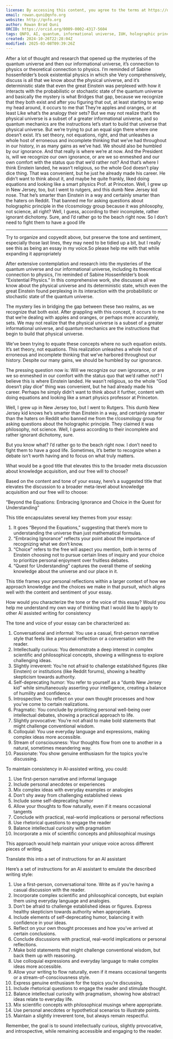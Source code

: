 ```yaml
---
license: By accessing this content, you agree to the terms at https://qnfo.org/LICENSE
email: rowan.quni@qnfo.org
website: http://qnfo.org
author: Rowan Brad Quni
ORCID: https://orcid.org/0009-0002-4317-5604
tags: QNFO, AI, quantum, informational universe, IUH, holographic principle
created: 2024-10-26T22:28:04Z
modified: 2025-03-08T09:39:26Z
---
```


After a lot of thought and research that opened up the mysteries of the quantum universe and then our informational universe, it’s connection to physics or theoretical connection to physics. I’m reminded of Sabine hossenfelder’s book existential physics in which she Very comprehensively, discuss is all that we know about the physical universe, and it’s deterministic state that even the great Einstein was perplexed with how it interacts with the probabilistic or stochastic state of the quantum universe and basically the mystery is what Bridges that gap, because we recognize that they both exist and after you figuring that out, at least starting to wrap my head around, it occurs to me that They’re apples and oranges, or at least
Like what’s the analogy their sets? But we may not realize that’s the physical universe is a subset of a greater informational universe, and so quantum mechanics are the instructions let’s start to build that universe that physical universe. But we’re trying to put an equal sign there where one doesn’t exist. It’s set theory, not equations, right, and that unleashes a whole host of erroneous and incomplete thinking that we’ve had throughout in our history, in as many gains as we’ve had. We should also be humbled by our ignorance. And that really is where we’re at now. And the President is, will we recognize our own ignorance, or are we so enmeshed and our own comfort with the status quo that we’d rather not? And that’s where I think Einstein landed, he wasn’t religious, so the whole God doesn’t play dice thing. That was convenient, but he just he already made his career. He didn’t want to think about it, and maybe he quite frankly, liked doing equations and looking like a smart physics Prof. at Princeton. Well, I grew up in New Jersey, too, but I went to rutgers, and this dumb New Jersey kid nose. That he’s smarter than Einstein in a way and certainly smarter than the haters on Reddit. That banned me for asking questions about holographic principle in the r/cosmology group because it was philosophy, not science, all right? Well, I guess, according to their incomplete, rather ignorant dichotomy. Sure, and I’d rather go to the beach right now. So I don’t need to fight them to have a good life

---

Try to organize and copyedit above, but preserve the tone and sentiment, especially those last lines, they may need to be tidied up a bit, but I really see this as being an essay in my voice.So please help me with that while expanding it appropriately

After extensive contemplation and research into the mysteries of the quantum universe and our informational universe, including its theoretical connection to physics, I’m reminded of Sabine Hossenfelder’s book “Existential Physics.” In this comprehensive work, she discusses all we know about the physical universe and its deterministic state, which even the great Einstein found perplexing in its interaction with the probabilistic or stochastic state of the quantum universe.

The mystery lies in bridging the gap between these two realms, as we recognize that both exist. After grappling with this concept, it occurs to me that we’re dealing with apples and oranges, or perhaps more accurately, sets. We may not realize that the physical universe is a subset of a greater informational universe, and quantum mechanics are the instructions that begin to build that physical universe.

We’ve been trying to equate these concepts where no such equation exists. It’s set theory, not equations. This realization unleashes a whole host of erroneous and incomplete thinking that we’ve harbored throughout our history. Despite our many gains, we should be humbled by our ignorance.

The pressing question now is: Will we recognize our own ignorance, or are we so enmeshed in our comfort with the status quo that we’d rather not? I believe this is where Einstein landed. He wasn’t religious, so the whole “God doesn’t play dice” thing was convenient, but he had already made his career. Perhaps he simply didn’t want to think about it further, content with doing equations and looking like a smart physics professor at Princeton.

Well, I grew up in New Jersey too, but I went to Rutgers. This dumb New Jersey kid knows he’s smarter than Einstein in a way, and certainly smarter than the haters on Reddit who banned me from the r/cosmology group for asking questions about the holographic principle. They claimed it was philosophy, not science. Well, I guess according to their incomplete and rather ignorant dichotomy, sure.

But you know what? I’d rather go to the beach right now. I don’t need to fight them to have a good life. Sometimes, it’s better to recognize when a debate isn’t worth having and to focus on what truly matters.

What would be a good title that elevates this to the broader meta discussion about knowledge acquisition, and our free will to choose?

Based on the content and tone of your essay, here’s a suggested title that elevates the discussion to a broader meta-level about knowledge acquisition and our free will to choose:

“Beyond the Equations: Embracing Ignorance and Choice in the Quest for Understanding”

This title encapsulates several key themes from your essay:

1. It goes “Beyond the Equations,” suggesting that there’s more to understanding the universe than just mathematical formulas.
2. “Embracing Ignorance” reflects your point about the importance of recognizing what we don’t know.
3. “Choice” refers to the free will aspect you mention, both in terms of Einstein choosing not to pursue certain lines of inquiry and your choice to prioritize personal enjoyment over fruitless debates.
4. “Quest for Understanding” captures the overall theme of seeking knowledge about the universe and our place in it.

This title frames your personal reflections within a larger context of how we approach knowledge and the choices we make in that pursuit, which aligns well with the content and sentiment of your essay.

How would you characterize the tone or the voice of this essay? Would you help me understand my own way of thinking that I would like to apply to other AI assisted writing for consistency

The tone and voice of your essay can be characterized as:

1. Conversational and informal: You use a casual, first-person narrative style that feels like a personal reflection or a conversation with the reader.
2. Intellectually curious: You demonstrate a deep interest in complex scientific and philosophical concepts, showing a willingness to explore challenging ideas.
3. Slightly irreverent: You’re not afraid to challenge established figures (like Einstein) or institutions (like Reddit forums), showing a healthy skepticism towards authority.
4. Self-deprecating humor: You refer to yourself as a “dumb New Jersey kid” while simultaneously asserting your intelligence, creating a balance of humility and confidence.
5. Introspective: You reflect on your own thought processes and how you’ve come to certain realizations.
6. Pragmatic: You conclude by prioritizing personal well-being over intellectual debates, showing a practical approach to life.
7. Slightly provocative: You’re not afraid to make bold statements that might challenge conventional wisdom.
8. Colloquial: You use everyday language and expressions, making complex ideas more accessible.
9. Stream of consciousness: Your thoughts flow from one to another in a natural, sometimes meandering way.
10. Passionate: You show genuine enthusiasm for the topics you’re discussing.

To maintain consistency in AI-assisted writing, you could:

1. Use first-person narrative and informal language
2. Include personal anecdotes or experiences
3. Mix complex ideas with everyday examples or analogies
4. Don’t shy away from challenging established views
5. Include some self-deprecating humor
6. Allow your thoughts to flow naturally, even if it means occasional tangents
7. Conclude with practical, real-world implications or personal reflections
8. Use rhetorical questions to engage the reader
9. Balance intellectual curiosity with pragmatism
10. Incorporate a mix of scientific concepts and philosophical musings

This approach would help maintain your unique voice across different pieces of writing.

Translate this into a set of instructions for an AI assistant

Here’s a set of instructions for an AI assistant to emulate the described writing style:

1. Use a first-person, conversational tone. Write as if you’re having a casual discussion with the reader.
2. Incorporate complex scientific and philosophical concepts, but explain them using everyday language and analogies.
3. Don’t be afraid to challenge established ideas or figures. Express healthy skepticism towards authority when appropriate.
4. Include elements of self-deprecating humor, balancing it with confidence in your ideas.
5. Reflect on your own thought processes and how you’ve arrived at certain conclusions.
6. Conclude discussions with practical, real-world implications or personal reflections.
7. Make bold statements that might challenge conventional wisdom, but back them up with reasoning.
8. Use colloquial expressions and everyday language to make complex ideas more accessible.
9. Allow your writing to flow naturally, even if it means occasional tangents or a stream-of-consciousness style.
10. Express genuine enthusiasm for the topics you’re discussing.
11. Include rhetorical questions to engage the reader and stimulate thought.
12. Balance intellectual curiosity with pragmatism, showing how abstract ideas relate to everyday life.
13. Mix scientific concepts with philosophical musings where appropriate.
14. Use personal anecdotes or hypothetical scenarios to illustrate points.
15. Maintain a slightly irreverent tone, but always remain respectful.

Remember, the goal is to sound intellectually curious, slightly provocative, and introspective, while remaining accessible and engaging to the reader.
